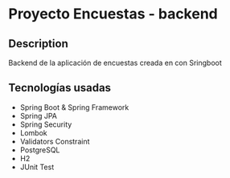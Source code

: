 # Proyecto Encuestas - backend

## Description

Backend de la aplicación de encuestas creada en con Sringboot

## Tecnologías usadas

- Spring Boot & Spring Framework
- Spring JPA
- Spring Security
- Lombok
- Validators Constraint
- PostgreSQL
- H2
- JUnit Test
